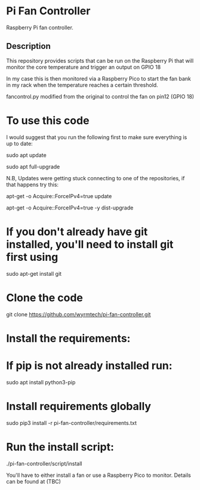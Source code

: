 # Pi Fan Controller

Raspberry Pi fan controller.

## Description

This repository provides scripts that can be run on the Raspberry Pi that will
monitor the core temperature and trigger an output on GPIO 18

In my case this is then monitored via a Raspberry Pico to start the fan bank in my rack when the temperature reaches
a certain threshold.

fancontrol.py modified from the original to control the fan on pin12 (GPIO 18)

# To use this code

I would suggest that you run the following first to make sure everything is up to date:

sudo apt update

sudo apt full-upgrade

N.B, Updates were getting stuck connecting to one of the repositories, if that happens try this:

apt-get -o Acquire::ForceIPv4=true update

apt-get -o Acquire::ForceIPv4=true -y dist-upgrade

# If you don't already have git installed, you'll need to install git first using 

sudo apt-get install git

# Clone the code

git clone https://github.com/wyrmtech/pi-fan-controller.git

# Install the requirements:

# If pip is not already installed run:
sudo apt install python3-pip

# Install requirements globally
sudo pip3 install -r pi-fan-controller/requirements.txt

# Run the install script:

./pi-fan-controller/script/install

You'll have to either install a fan or use a Raspberry Pico to monitor.
Details can be found at (TBC)

